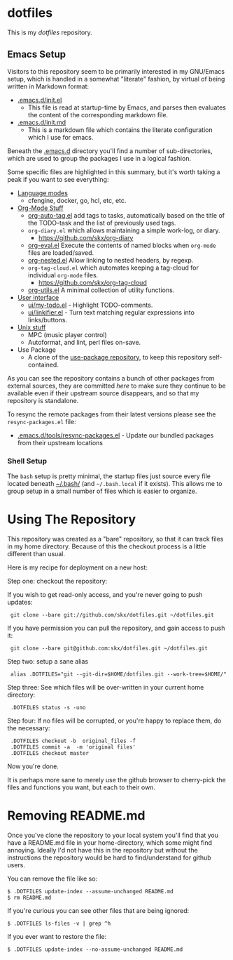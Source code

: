 # dotfiles

This is my _dotfiles_ repository.

## Emacs Setup

Visitors to this repository seem to be primarily interested in my GNU/Emacs setup, which is handled in a somewhat "literate" fashion, by virtual of being written in Markdown format:

* [.emacs.d/init.el](.emacs.d/init.el)
  * This file is read at startup-time by Emacs, and parses then evaluates the content of the corresponding markdown file.
* [.emacs.d/init.md](.emacs.d/init.md)
  * This is a markdown file which contains the literate configuration which I use for emacs.

Beneath the [.emacs.d](.emacs.d) directory you'll find a number of sub-directories, which are used to group the packages I use in a logical fashion.

Some specific files are highlighted in this summary, but it's worth taking a peak if you want to see everything:

* [Language modes](.emacs.d/lang/)
  * cfengine, docker, go, hcl, etc, etc.
* [Org-Mode Stuff](.emacs.d/org)
  * [org-auto-tag.el](.emacs.d/org/org-auto-tag.el) add tags to tasks, automatically based on the title of the TODO-task and the list of previously used tags.
  * `org-diary.el` which allows maintaining a simple work-log, or diary.
     * https://github.com/skx/org-diary
  * [org-eval.el](.emacs.d/org/org-eval.el) Execute the contents of named blocks when `org-mode` files are loaded/saved.
  * [org-nested.el](.emacs.d/org/org-nested.el) Allow linking to nested headers, by regexp.
  * `org-tag-cloud.el` which automates keeping a tag-cloud for individual `org-mode` files.
     * https://github.com/skx/org-tag-cloud
  * [org-utils.el](.emacs.d/org/org-utils.el) A minimal collection of utility functions.
* [User interface](.emacs.d/ui)
  * [ui/my-todo.el](.emacs.d/ui/my-todo.el) - Highlight TODO-comments.
  * [ui/linkifier.el](.emacs.d/ui/linkifier.el) - Turn text matching regular expressions into links/buttons.
* [Unix stuff](.emacs.d/unix)
  * MPC (music player control)
  * Autoformat, and lint, perl files on-save.
* Use Package
  * A clone of the [use-package repository](https://github.com/jwiegley/use-package), to keep this repository self-contained.

As you can see the repository contains a bunch of other packages from external sources, they are committed _here_ to make sure they continue to be available even if their upstream source disappears, and so that my repository is standalone.

To resync the remote packages from their latest versions please see the `resync-packages.el` file:

* [.emacs.d/tools/resync-packages.el](.emacs.d/tools/resync-packages.el) - Update our bundled packages from their upstream locations



### Shell Setup

The `bash` setup is pretty minimal, the startup files just source every file located beneath [~/.bash/](.bash/) (and `~/.bash.local` if it exists).  This allows me to group setup in a small number of files which is easier to organize.

# Using The Repository

This repository was created as a "bare" repository, so that it can track files in my home directory.  Because of this the checkout process is a little different than usual.

Here is my recipe for deployment on a new host:

Step one: checkout the repository:

If you wish to get read-only access, and you're never going to push updates:

     git clone --bare git://github.com/skx/dotfiles.git ~/dotfiles.git

If you have permission you can pull the repository, and gain access to push it:

     git clone --bare git@github.com:skx/dotfiles.git ~/dotfiles.git

Step two: setup a sane alias

     alias .DOTFILES="git --git-dir=$HOME/dotfiles.git --work-tree=$HOME/"

Step three: See which files will be over-written in your current home directory:

     .DOTFILES status -s -uno

Step four:  If no files will be corrupted, or you're happy to replace them, do the necessary:

     .DOTFILES checkout -b  original_files -f
     .DOTFILES commit -a  -m 'original files'
     .DOTFILES checkout master

Now you're done.

It is perhaps more sane to merely use the github browser to cherry-pick the files and functions you want, but each to their own.

# Removing README.md

Once you've clone the repository to your local system you'll find that you have a README.md file in your home-directory, which some might find annoying.  Ideally I'd not have this in the repository but without the instructions the repository would be hard to find/understand for github users.

You can remove the file like so:

    $ .DOTFILES update-index --assume-unchanged README.md
    $ rm README.md

If you're curious you can see other files that are being ignored:

    $ .DOTFILES ls-files -v | grep ^h

If you ever want to restore the file:

    $ .DOTFILES update-index --no-assume-unchanged README.md
